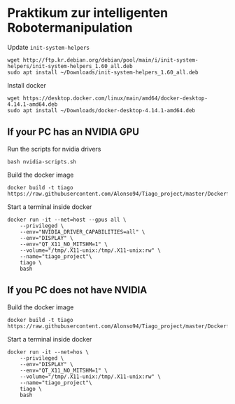 # Praktikum zur intelligenten Robotermanipulation

Update `init-system-helpers`
```
wget http://ftp.kr.debian.org/debian/pool/main/i/init-system-helpers/init-system-helpers_1.60_all.deb
sudo apt install ~/Downloads/init-system-helpers_1.60_all.deb
```
Install docker
```
wget https://desktop.docker.com/linux/main/amd64/docker-desktop-4.14.1-amd64.deb
sudo apt install ~/Downloads/docker-desktop-4.14.1-amd64.deb
```
## If your PC has an NVIDIA GPU
Run the scripts for nvidia drivers
```
bash nvidia-scripts.sh
```

Build the docker image
```
docker build -t tiago https://raw.githubusercontent.com/Alonso94/Tiago_project/master/Dockerfile_nvidia
```

Start a terminal inside docker
```
docker run -it --net=host --gpus all \
    --privileged \
    --env="NVIDIA_DRIVER_CAPABILITIES=all" \
    --env="DISPLAY" \
    --env="QT_X11_NO_MITSHM=1" \
    --volume="/tmp/.X11-unix:/tmp/.X11-unix:rw" \
    --name="tiago_project"\
    tiago \
    bash
```

## If you PC does not have NVIDIA

Build the docker image
```
docker build -t tiago https://raw.githubusercontent.com/Alonso94/Tiago_project/master/Dockerfile_no_GPU
```

Start a terminal inside docker
```
docker run -it --net=hos \
    --privileged \
    --env="DISPLAY" \
    --env="QT_X11_NO_MITSHM=1" \
    --volume="/tmp/.X11-unix:/tmp/.X11-unix:rw" \
    --name="tiago_project"\
    tiago \
    bash
```